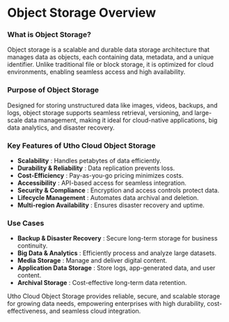 
# Object Storage Overview

### What is Object Storage?

Object storage is a scalable and durable data storage architecture that manages data as objects, each containing data, metadata, and a unique identifier. Unlike traditional file or block storage, it is optimized for cloud environments, enabling seamless access and high availability.

### Purpose of Object Storage

Designed for storing unstructured data like images, videos, backups, and logs, object storage supports seamless retrieval, versioning, and large-scale data management, making it ideal for cloud-native applications, big data analytics, and disaster recovery.

### Key Features of Utho Cloud Object Storage

* **Scalability** : Handles petabytes of data efficiently.
* **Durability & Reliability** : Data replication prevents loss.
* **Cost-Efficiency** : Pay-as-you-go pricing minimizes costs.
* **Accessibility** : API-based access for seamless integration.
* **Security & Compliance** : Encryption and access controls protect data.
* **Lifecycle Management** : Automates data archival and deletion.
* **Multi-region Availability** : Ensures disaster recovery and uptime.

### Use Cases

* **Backup & Disaster Recovery** : Secure long-term storage for business continuity.
* **Big Data & Analytics** : Efficiently process and analyze large datasets.
* **Media Storage** : Manage and deliver digital content.
* **Application Data Storage** : Store logs, app-generated data, and user content.
* **Archival Storage** : Cost-effective long-term data retention.

Utho Cloud Object Storage provides reliable, secure, and scalable storage for growing data needs, empowering enterprises with high durability, cost-effectiveness, and seamless cloud integration.
